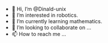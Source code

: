 - 👋 Hi, I’m @Dinald-unix
- 👀 I’m interested in robotics.
- 🌱 I’m currently learning mathematics.
- 💞️ I’m looking to collaborate on ...
- 📫 How to reach me ...

<!---
Dinald-unix/Dinald-unix is a ✨ special ✨ repository because its `README.md` (this file) appears on your GitHub profile.
You can click the Preview link to take a look at your changes.
--->
